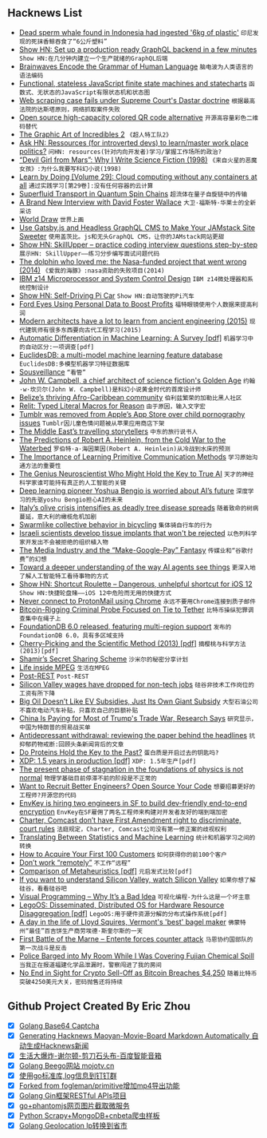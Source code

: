 ## Hacknews List


- [Dead sperm whale found in Indonesia had ingested &#39;6kg of plastic&#39;](https://www.bbc.co.uk/news/world-asia-46275742)  `印尼发现的死抹香鲸吞食了“6公斤塑料”`
- [Show HN: Set up a production ready GraphQL backend in a few minutes](https://hasura.io/diy-graphql-baas)  `Show HN:在几分钟内建立一个生产就绪的GraphQL后端`
- [Brainwaves Encode the Grammar of Human Language](http://maxplanck.nautil.us/article/341/brainwaves-encode-the-grammar-of-human-language)  `脑电波为人类语言的语法编码`
- [Functional, stateless JavaScript finite state machines and statecharts](https://xstate.js.org/docs/)  `函数式、无状态的JavaScript有限状态机和状态图`
- [Web scraping case fails under Supreme Court&#39;s Dastar doctrine](http://blog.internetcases.com/2018/11/19/web-scraping-case-fails-under-dastar/)  `根据最高法院的达斯塔原则，网络抓取案件失败`
- [Open source high-capacity colored QR code alternative](https://github.com/jabcode/jabcode)  `开源高容量彩色二维码替代`
- [The Graphic Art of Incredibles 2](http://joshholtsclaw.com/blog/2018/3/5/the-graphic-art-of-incredibles-2)  `《超人特工队2》`
- [Ask HN: Ressources (for introverted devs) to learn/master work place politics?](item?id=18495093)  `问HN: resources(针对内向开发者)学习/掌握工作场所的政治?`
- [“Devil Girl from Mars”: Why I Write Science Fiction (1998)](http://web.mit.edu/m-i-t/articles/butler_talk_index.html)  `《来自火星的恶魔女孩》:为什么我要写科幻小说(1998)`
- [Learn by Doing [Volume 29]: Cloud computing without any containers at all](https://www.kylegalbraith.com/learn-by-doing/volume/29/cloud-computing-without-any-containers-at-all.html)  `通过实践学习[第29卷]:没有任何容器的云计算`
- [Superfluid Transport in Quantum Spin Chains](https://arxiv.org/abs/1810.11470)  `超流体在量子自旋链中的传输`
- [A Brand New Interview with David Foster Wallace](https://electricliterature.com/a-brand-new-interview-with-david-foster-wallace-71c03223294b)  `大卫·福斯特·华莱士的全新采访`
- [World Draw](https://worlddraw.withgoogle.com/explore)  `世界上画`
- [Use Gatsby.js and Headless GraphQL CMS to Make Your JAMstack Site Sweeter](https://www.takeshape.io/articles/use-gatsby-js-and-takeshape-to-make-your-jamstack-site-sweeter/)  `使用盖茨比。js和无头GraphQL CMS，让你的JAMstack网站更甜`
- [Show HN: SkillUpper – practice coding interview questions step-by-step](https://skillupper.com)  `展示HN: SkillUpper——练习分步编写面试问题代码`
- [The dolphin who loved me: the Nasa-funded project that went wrong (2014)](https://www.theguardian.com/environment/2014/jun/08/the-dolphin-who-loved-me)  `《爱我的海豚》:nasa资助的失败项目(2014)`
- [IBM z14 Microprocessor and System Control Design](https://fuse.wikichip.org/news/941/isscc-2018-the-ibm-z14-microprocessor-and-system-control-design/)  `IBM z14微处理器和系统控制设计`
- [Show HN: Self-Driving Pi Car](https://github.com/felipessalvatore/self_driving_pi_car)  `Show HN:自动驾驶的Pi汽车`
- [Ford Eyes Using Personal Data to Boost Profits](https://threatpost.com/ford-eyes-use-of-customers-personal-data-to-boost-profits/139209/)  `福特眼镜使用个人数据来提高利润`
- [Modern architects have a lot to learn from ancient engineering (2015)](http://nautil.us/issue/24/error/why-we-should-let-the-pantheon-crack)  `现代建筑师有很多东西要向古代工程学习(2015)`
- [Automatic Differentiation in Machine Learning: A Survey [pdf]](http://jmlr.org/papers/volume18/17-468/17-468.pdf)  `机器学习中的自动区分:一项调查[pdf]`
- [EuclidesDB: a multi-model machine learning feature database](https://euclidesdb.readthedocs.io/en/latest/)  `EuclidesDB:多模型机器学习特征数据库`
- [Sousveillance](https://en.wikipedia.org/wiki/Sousveillance)  `“看管”`
- [John W. Campbell, a chief architect of science fiction&#39;s Golden Age](https://www.latimes.com/books/la-ca-jc-astounding-20181115-story.html)  `约翰·w·坎贝尔(John W. Campbell)是科幻小说黄金时代的首席设计师`
- [Belize’s thriving Afro-Caribbean community](http://www.bbc.com/travel/story/20181118-belizes-thriving-afro-caribbean-community)  `伯利兹繁荣的加勒比黑人社区`
- [Relit: Typed Literal Macros for Reason](https://github.com/cyrus-/relit)  `由于原因，输入文字宏`
- [Tumblr was removed from Apple’s App Store over child pornography issues](https://www.theverge.com/2018/11/20/18104366/tumblr-ios-app-child-pornography-removed-from-app-store)  `Tumblr因儿童色情问题被从苹果应用商店下架`
- [The Middle East’s travelling storytellers](http://www.bbc.com/travel/story/20181119-the-middle-easts-travelling-storytellers)  `中东的旅行说书人`
- [The Predictions of Robert A. Heinlein, from the Cold War to the Waterbed](https://rossdawson.com/futurist/best-futurists-ever/robert-heinlein/)  `罗伯特·a·海因莱因(Robert A. Heinlein)从冷战到水床的预测`
- [The Importance of Learning Primitive Communication Methods](https://survivorsupply.com/the-importance-of-learning-primitive-communication-methods-when-no-phone-will-work-and-the-internet-is-crashed/)  `学习原始沟通方法的重要性`
- [The Genius Neuroscientist Who Might Hold the Key to True AI](https://www.wired.com/story/karl-friston-free-energy-principle-artificial-intelligence)  `天才的神经科学家谁可能持有真正的人工智能的关键`
- [Deep learning pioneer Yoshua Bengio is worried about AI’s future](https://www.technologyreview.com/s/612434/one-of-the-fathers-of-ai-is-worried-about-its-future/)  `深度学习的先驱yoshu Bengio担心AI的未来`
- [Italy’s olive crisis intensifies as deadly tree disease spreads](https://www.nature.com/articles/d41586-018-07389-8)  `随着致命的树病蔓延，意大利的橄榄危机加剧`
- [Swarmlike collective behavior in bicycling](https://phys.org/news/2018-11-swarmlike-behavior-bicycling.html)  `集体骑自行车的行为`
- [Israeli scientists develop tissue implants that won&#39;t be rejected](https://www.israel21c.org/israeli-scientists-develop-implanted-organs-made-from-patients-own-cells/)  `以色列科学家开发出不会被拒绝的组织植入物`
- [The Media Industry and the “Make-Google-Pay” Fantasy](https://mondaynote.com/the-media-industry-and-the-make-google-pay-fantasy-1b4de36e3b04)  `传媒业和“谷歌付费”的幻想`
- [Toward a deeper understanding of the way AI agents see things](https://code.fb.com/ai-research/ai-agents-see/)  `更深入地了解人工智能特工看待事物的方式`
- [Show HN: Shortcut Roulette – Dangerous, unhelpful shortcut for iOS 12](http://shortcutroulette.com)  `Show HN:快捷轮盘赌——iOS 12中危险而无用的快捷方式`
- [Never connect to ProtonMail using Chrome](https://old.reddit.com/r/ProtonMail/comments/9yl94k/never_connect_to_protonmail_using_chrome/)  `永远不要用Chrome连接到质子邮件`
- [Bitcoin-Rigging Criminal Probe Focused on Tie to Tether](https://www.bloomberg.com/news/articles/2018-11-20/bitcoin-rigging-criminal-probe-is-said-to-focus-on-tie-to-tether)  `比特币操纵犯罪调查集中在绳子上`
- [FoundationDB 6.0 released, featuring multi-region support](https://www.foundationdb.org/blog/foundationdb-6-0-15-released/)  `发布的FoundationDB 6.0，具有多区域支持`
- [Cherry-Picking and the Scientific Method (2013) [pdf]](http://www.cs.cofc.edu/~bowring/classes/csci%20362/docs/p32-neville-neil.pdf)  `摘樱桃与科学方法(2013)[pdf]`
- [Shamir’s Secret Sharing Scheme](https://ericrafaloff.com/shamirs-secret-sharing-scheme/)  `沙米尔的秘密分享计划`
- [Life inside MPEG](http://blog.chiariglione.org/life-inside-mpeg/)  `生活在MPEG`
- [Post-REST](https://www.tbray.org/ongoing/When/201x/2018/11/18/Post-REST)  `Post-REST`
- [Silicon Valley wages have dropped for non-tech jobs](https://www.mercurynews.com/2018/11/18/silicon-valley-wages-have-dropped-for-all-except-highest-paying-jobs-report/)  `硅谷非技术工作岗位的工资有所下降`
- [Big Oil Doesn’t Like EV Subsidies, Just Its Own Giant Subsidy](https://www.bloomberg.com/opinion/articles/2018-11-19/big-oil-vs-electric-cars-carbon-tax-would-level-playing-field)  `大型石油公司不喜欢电动汽车补贴，只喜欢自己的巨额补贴`
- [China Is Paying for Most of Trump&#39;s Trade War, Research Says](https://www.bloomberg.com/news/articles/2018-11-19/china-is-paying-for-most-of-trump-s-trade-war-research-says)  `研究显示，中国为特朗普的贸易战买单`
- [Antidepressant withdrawal: reviewing the paper behind the headlines](https://www.nationalelfservice.net/treatment/antidepressants/antidepressant-withdrawal-reviewing-the-paper-behind-the-headlines/)  `抗抑郁药物戒断:回顾头条新闻背后的文章`
- [Do Proteins Hold the Key to the Past?](https://www.newyorker.com/magazine/2018/11/26/do-proteins-hold-the-key-to-the-past)  `蛋白质是开启过去的钥匙吗?`
- [XDP: 1.5 years in production [pdf]](http://vger.kernel.org/lpc_net2018_talks/LPC_XDP_Shirokov_v2.pdf)  `XDP: 1.5年生产[pdf]`
- [The present phase of stagnation in the foundations of physics is not normal](http://backreaction.blogspot.com/2018/11/the-present-phase-of-stagnation-in.html)  `物理学基础目前停滞不前的阶段是不正常的`
- [Want to Recruit Better Engineers? Open Source Your Code](https://angel.co/blog/want-to-recruit-better-engineers-open-source-your-code)  `想要招募更好的工程师?开源您的代码`
- [EnvKey is hiring two engineers in SF to build dev-friendly end-to-end encryption](item?id=18495506)  `EnvKey在SF雇佣了两名工程师来构建对开发者友好的端到端加密`
- [Charter, Comcast don’t have First Amendment right to discriminate, court rules](https://arstechnica.com/tech-policy/2018/11/charter-cant-use-1st-amendment-to-refuse-black-owned-tv-channels-court-rules/)  `法庭规定，Charter, Comcast公司没有第一修正案的歧视权利`
- [Translating Between Statistics and Machine Learning](https://insights.sei.cmu.edu/sei_blog/2018/11/translating-between-statistics-and-machine-learning.html)  `统计和机器学习之间的转换`
- [How to Acquire Your First 100 Customers](https://docs.google.com/document/d/104qgagSsp2rQQEDORGbYC0uqt0neYHCPxu-aUl4CuSQ/edit)  `如何获得你的前100个客户`
- [Don’t work “remotely”](http://blairreeves.me/2018/11/09/dont-work-remotely/?resubmit=hn)  `不工作“远程”`
- [Comparison of Metaheuristics [pdf]](http://www2.cscamm.umd.edu/publications/BookChapter_CS-09-13.pdf)  `元启发式比较[pdf]`
- [If you want to understand Silicon Valley, watch Silicon Valley](https://www.gatesnotes.com/About-Bill-Gates/Silicon-Valley)  `如果你想了解硅谷，看看硅谷吧`
- [Visual Programming – Why It’s a Bad Idea](http://mikehadlow.blogspot.com/2018/10/visual-programming-why-its-bad-idea.html)  `可视化编程-为什么这是一个坏主意`
- [LegoOS: Disseminated, Distributed OS for Hardware Resource Disaggregation [pdf]](https://www.usenix.org/system/files/osdi18-shan.pdf)  `LegoOS:用于硬件资源分解的分布式操作系统[pdf]`
- [A day in the life of Lloyd Squires, Vermont&#39;s &#39;best&#39; bagel maker](https://www.burlingtonfreepress.com/story/life/2018/11/19/lloyd-squires-myers-bagels-burlington/1977013002/)  `佛蒙特州“最佳”百吉饼生产商劳埃德·斯奎尔斯的一天`
- [First Battle of the Marne – Entente forces counter attack](https://en.historylapse.org/battle-of-monshttps://en.historylapse.org/first-battle-of-the-marne)  `马恩协约国部队的第一次战斗是反击`
- [Police Barged into My Room While I Was Covering Fujian Chemical Spill](https://www.caixinglobal.com/2018-11-20/police-barged-into-my-room-while-i-was-covering-fujian-chemical-spill-101349591.html)  `当我正在报道福建化学品泄漏时，警察闯进了我的房间`
- [No End in Sight for Crypto Sell-Off as Bitcoin Breaches $4,250](https://www.bloomberg.com/news/articles/2018-11-20/no-end-in-sight-for-crypto-sell-off-as-tokens-take-fresh-hit)  `随着比特币突破4250美元大关，密码抛售还将持续`

## Github Project Created By Eric Zhou

- [x] [Golang Base64 Captcha](https://github.com/mojocn/base64Captcha)
- [x] [Generating Hacknews Maoyan-Movie-Board Markdown Automatically 自动生成Hacknews新闻](https://github.com/dejavuzhou/md-genie)
- [x] [生活大爆炸-谢尔顿-剪刀石头布-百度智能音箱](https://github.com/mojocn/dueros-bang-game)
- [x] [Golang Beego网站 mojotv.cn](https://github.com/mojocn/www.mojotv.cn)
- [x] [使用go标准库,log信息到钉钉群](https://github.com/mojocn/dooger)
- [x] [Forked from fogleman/primitive增加mp4导出功能](https://github.com/mojocn/primitive)
- [x] [Golang Gin框架RESTful APIs项目](https://github.com/JJJJJJJerk/ezier-golang-web-api-framework)
- [x] [go+phantomjs网页图片截取微服务](https://github.com/mojocn/screen_shot)
- [x] [Python Scrapy+MongoDB+cnbeta爬虫样板](https://github.com/mojocn/scrapy_mongodb_boilerplate_cnbeta)
- [x] [Golang Geolocation Ip转换到省市](https://github.com/mojocn/ip2location)